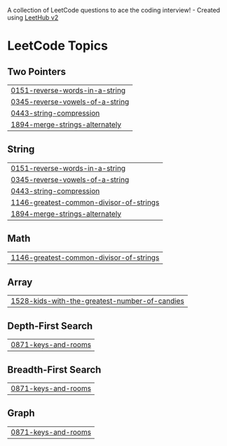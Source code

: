A collection of LeetCode questions to ace the coding interview! - Created using [LeetHub v2](https://github.com/arunbhardwaj/LeetHub-2.0)
<!---LeetCode Topics Start-->
# LeetCode Topics
## Two Pointers
|  |
| ------- |
| [0151-reverse-words-in-a-string](https://github.com/jatin-2k/Daily-Compet/tree/master/0151-reverse-words-in-a-string) |
| [0345-reverse-vowels-of-a-string](https://github.com/jatin-2k/Daily-Compet/tree/master/0345-reverse-vowels-of-a-string) |
| [0443-string-compression](https://github.com/jatin-2k/Daily-Compet/tree/master/0443-string-compression) |
| [1894-merge-strings-alternately](https://github.com/jatin-2k/Daily-Compet/tree/master/1894-merge-strings-alternately) |
## String
|  |
| ------- |
| [0151-reverse-words-in-a-string](https://github.com/jatin-2k/Daily-Compet/tree/master/0151-reverse-words-in-a-string) |
| [0345-reverse-vowels-of-a-string](https://github.com/jatin-2k/Daily-Compet/tree/master/0345-reverse-vowels-of-a-string) |
| [0443-string-compression](https://github.com/jatin-2k/Daily-Compet/tree/master/0443-string-compression) |
| [1146-greatest-common-divisor-of-strings](https://github.com/jatin-2k/Daily-Compet/tree/master/1146-greatest-common-divisor-of-strings) |
| [1894-merge-strings-alternately](https://github.com/jatin-2k/Daily-Compet/tree/master/1894-merge-strings-alternately) |
## Math
|  |
| ------- |
| [1146-greatest-common-divisor-of-strings](https://github.com/jatin-2k/Daily-Compet/tree/master/1146-greatest-common-divisor-of-strings) |
## Array
|  |
| ------- |
| [1528-kids-with-the-greatest-number-of-candies](https://github.com/jatin-2k/Daily-Compet/tree/master/1528-kids-with-the-greatest-number-of-candies) |
## Depth-First Search
|  |
| ------- |
| [0871-keys-and-rooms](https://github.com/jatin-2k/Daily-Compet/tree/master/0871-keys-and-rooms) |
## Breadth-First Search
|  |
| ------- |
| [0871-keys-and-rooms](https://github.com/jatin-2k/Daily-Compet/tree/master/0871-keys-and-rooms) |
## Graph
|  |
| ------- |
| [0871-keys-and-rooms](https://github.com/jatin-2k/Daily-Compet/tree/master/0871-keys-and-rooms) |
<!---LeetCode Topics End-->
